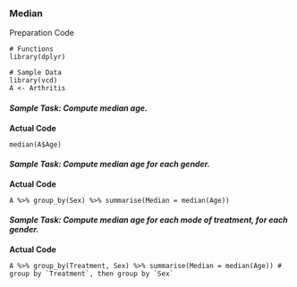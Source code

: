 ### Median
Preparation Code
```
# Functions
library(dplyr)

# Sample Data
library(vcd)
A <- Arthritis
```
#### **_Sample Task: Compute median age._**
**Actual Code**
```
median(A$Age)
```
#### **_Sample Task: Compute median age for each gender._**
**Actual Code**
```
A %>% group_by(Sex) %>% summarise(Median = median(Age))
```
#### **_Sample Task: Compute median age for each mode of treatment, for each gender._**
**Actual Code**
```
A %>% group_by(Treatment, Sex) %>% summarise(Median = median(Age)) # group by `Treatment`, then group by `Sex`
```
